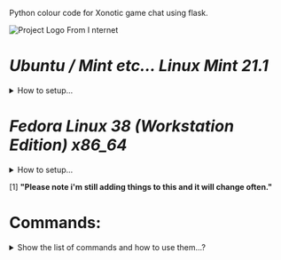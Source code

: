 
Python colour code for Xonotic game chat using flask.

![Project Logo From I nternet](https://github.com/shazza-works/xonotic_colour/blob/main/m1.png)


# *Ubuntu / Mint etc... Linux Mint 21.1*
<details>
<summary>How to setup...</summary>

```bash
	sudo apt install python3-pip
	pip3 install -r requierments.txt
	python3 chat-server.py
```

### will show Flask Running then:
__NB: move chat-server.cfg to your game Xonotic/data__

> go to Xonotic and hit ` for game console

```
exec chat-server.cfg
```

__Hit 'o' for chat in colour__

</details>

# *Fedora Linux 38 (Workstation Edition) x86_64*
<details>
<summary>How to setup...</summary>

```bash
	sudo dnf install python3-pip
	pip3 install requirements.txt
	python3 chat-server.py
```

### will show Flask Running then:
__NB: move chat-server.cfg to your game Xonotic/data__

> go to Xonotic and hit ` for game console 

```
exec chat-server.cfg
```

__Hit 'o' for chat in colour__

</details>

[1]
__"Please note i'm still adding things to this and it will change often."__

# Commands:
<details>
<summary>Show the list of commands and how to use them...?</summary>
	Command | Description
	---- | ----
	[name] | [name] Something : Change the player name to Something. 
	[font] | Switch on/off toggle fancy fonts with your message.
	[TMP] | MORE TO FILL OUT HERE SOON

</details>




